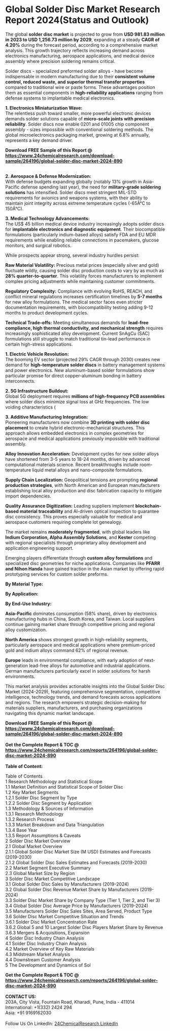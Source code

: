 <h1>Global Solder Disc Market Research Report 2024(Status and Outlook)</h1><p>The global <strong>solder disc market</strong> is projected to grow from <strong>USD 981.83 million in 2023 to USD 1,256.73 million by 2029</strong>, expanding at a steady <strong>CAGR of 4.20%</strong> during the forecast period, according to a comprehensive market analysis. This growth trajectory reflects increasing demand across electronics manufacturing, aerospace applications, and medical device assembly where precision soldering remains critical.</p><p>Solder discs - specialized preformed solder alloys - have become indispensable in modern manufacturing due to their <strong>consistent volume control, reduced waste, and superior thermal transfer properties</strong> compared to traditional wire or paste forms. These advantages position them as essential components in <strong>high-reliability applications</strong> ranging from defense systems to implantable medical electronics.</p><p><strong>1. Electronics Miniaturization Wave:</strong><br>
The relentless push toward smaller, more powerful electronic devices demands solder solutions capable of <strong>micro-scale joints with precision reliability</strong>. Solder discs now enable 0201 and 01005 chip component assembly - sizes impossible with conventional soldering methods. The global microelectronics packaging market, growing at 6.8% annually, represents a key demand driver.</p><div><b>Download FREE Sample of this Report @ 
            <a href="https://www.24chemicalresearch.com/download-sample/264196/global-solder-disc-market-2024-890">
            https://www.24chemicalresearch.com/download-sample/264196/global-solder-disc-market-2024-890</a></b></div><br><p><strong>2. Aerospace &amp; Defense Modernization:</strong><br>
With defense budgets expanding globally (notably 13% growth in Asia-Pacific defense spending last year), the need for <strong>military-grade soldering solutions</strong> has intensified. Solder discs meet stringent MIL-STD requirements for avionics and weapons systems, with their ability to maintain joint integrity across extreme temperature cycles (-65Â°C to 150Â°C).</p><p><strong>3. Medical Technology Advancements:</strong><br>
The US$ 45 billion medical device industry increasingly adopts solder discs for <strong>implantable electronics and diagnostic equipment</strong>. Their biocompatible formulations (particularly indium-based alloys) satisfy FDA and EU MDR requirements while enabling reliable connections in pacemakers, glucose monitors, and surgical robotics.</p><p>While prospects appear strong, several industry hurdles persist:</p><p><strong>Raw Material Volatility:</strong> Precious metal prices (especially silver and gold) fluctuate wildly, causing solder disc production costs to vary by as much as <strong>28% quarter-to-quarter</strong>. This volatility forces manufacturers to implement complex pricing adjustments while maintaining customer commitments.</p><p><strong>Regulatory Complexity:</strong> Compliance with evolving RoHS, REACH, and conflict mineral regulations increases certification timelines by <strong>5-7 months</strong> for new alloy formulations. The medical sector faces even stricter documentation requirements, with biocompatibility testing adding 9-12 months to product development cycles.</p><p><strong>Technical Trade-offs:</strong> Meeting simultaneous demands for <strong>lead-free compliance, high thermal conductivity, and mechanical strength</strong> requires increasingly sophisticated alloy development. Current SnAgCu (SAC) formulations still struggle to match traditional tin-lead performance in certain high-stress applications.</p><p><strong>1. Electric Vehicle Revolution:</strong><br>
The booming EV sector (projected 29% CAGR through 2030) creates new demand for <strong>high-temperature solder discs</strong> in battery management systems and power electronics. New aluminum-based solder formulations show particular promise for direct copper-aluminum bonding in battery interconnects.</p><p><strong>2. 5G Infrastructure Buildout:</strong><br>
Global 5G deployment requires <strong>millions of high-frequency PCB assemblies</strong> where solder discs minimize signal loss at GHz frequencies. The low voiding characteristics (

</p><p><strong>3. Additive Manufacturing Integration:</strong><br>
Pioneering manufacturers now combine <strong>3D printing with solder disc placement</strong> to create hybrid electronic-mechanical structures. This approach allows embedded electronics in complex geometries for aerospace and medical applications previously impossible with traditional assembly.</p><p><strong>Alloy Innovation Acceleration:</strong> Development cycles for new solder alloys have shortened from 3-5 years to 18-24 months, driven by advanced computational materials science. Recent breakthroughs include room-temperature liquid metal alloys and nano-composite formulations.</p><p><strong>Supply Chain Localization:</strong> Geopolitical tensions are prompting <strong>regional production strategies</strong>, with North American and European manufacturers establishing local alloy production and disc fabrication capacity to mitigate import dependencies.</p><p><strong>Quality Assurance Digitization:</strong> Leading suppliers implement <strong>blockchain-based material traceability</strong> and AI-driven optical inspection to guarantee disc consistency. This proves especially valuable for medical and aerospace customers requiring complete lot genealogy.</p><p>The market remains <strong>moderately fragmented</strong>, with global leaders like <strong>Indium Corporation, Alpha Assembly Solutions</strong>, and <strong>Kester</strong> competing with regional specialists through proprietary alloy development and application engineering support.</p><p>Emerging players differentiate through <strong>custom alloy formulations</strong> and specialized disc geometries for niche applications. Companies like <strong>PFARR and Nihon Handa</strong> have gained traction in the Asian market by offering rapid prototyping services for custom solder preforms.</p><p><strong>By Material Type:</strong></p><p><strong>By Application:</strong></p><p><strong>By End-Use Industry:</strong></p><p><strong>Asia-Pacific</strong> dominates consumption (58% share), driven by electronics manufacturing hubs in China, South Korea, and Taiwan. Local suppliers continue gaining market share through competitive pricing and regional alloy customization.</p><p><strong>North America</strong> shows strongest growth in high-reliability segments, particularly aerospace and medical applications where premium-priced gold and indium alloys command 62% of regional revenue.</p><p><strong>Europe</strong> leads in environmental compliance, with early adoption of next-generation lead-free alloys for automotive and industrial applications. German manufacturers particularly excel in solder solutions for harsh environments.</p><p>This market analysis provides actionable insights into the Global Solder Disc Market (2024-2029), featuring comprehensive segmentation, competitive intelligence, technology trends, and demand forecasts across applications and regions. The research empowers strategic decision-making for materials suppliers, manufacturers, and purchasing organizations navigating this dynamic market landscape.</p><div><b>Download FREE Sample of this Report @ 
            <a href="https://www.24chemicalresearch.com/download-sample/264196/global-solder-disc-market-2024-890">
            https://www.24chemicalresearch.com/download-sample/264196/global-solder-disc-market-2024-890</a></b></div><br><div><b>Get the Complete Report & TOC @ 
            <a href="https://www.24chemicalresearch.com/reports/264196/global-solder-disc-market-2024-890">
            https://www.24chemicalresearch.com/reports/264196/global-solder-disc-market-2024-890</a></b></div><br>
            <b>Table of Content:</b><p>Table of Contents<br />
1 Research Methodology and Statistical Scope<br />
1.1 Market Definition and Statistical Scope of Solder Disc<br />
1.2 Key Market Segments<br />
1.2.1 Solder Disc Segment by Type<br />
1.2.2 Solder Disc Segment by Application<br />
1.3 Methodology & Sources of Information<br />
1.3.1 Research Methodology<br />
1.3.2 Research Process<br />
1.3.3 Market Breakdown and Data Triangulation<br />
1.3.4 Base Year<br />
1.3.5 Report Assumptions & Caveats<br />
2 Solder Disc Market Overview<br />
2.1 Global Market Overview<br />
2.1.1 Global Solder Disc Market Size (M USD) Estimates and Forecasts (2019-2030)<br />
2.1.2 Global Solder Disc Sales Estimates and Forecasts (2019-2030)<br />
2.2 Market Segment Executive Summary<br />
2.3 Global Market Size by Region<br />
3 Solder Disc Market Competitive Landscape<br />
3.1 Global Solder Disc Sales by Manufacturers (2019-2024)<br />
3.2 Global Solder Disc Revenue Market Share by Manufacturers (2019-2024)<br />
3.3 Solder Disc Market Share by Company Type (Tier 1, Tier 2, and Tier 3)<br />
3.4 Global Solder Disc Average Price by Manufacturers (2019-2024)<br />
3.5 Manufacturers Solder Disc Sales Sites, Area Served, Product Type<br />
3.6 Solder Disc Market Competitive Situation and Trends<br />
3.6.1 Solder Disc Market Concentration Rate<br />
3.6.2 Global 5 and 10 Largest Solder Disc Players Market Share by Revenue<br />
3.6.3 Mergers & Acquisitions, Expansion<br />
4 Solder Disc Industry Chain Analysis<br />
4.1 Solder Disc Industry Chain Analysis<br />
4.2 Market Overview of Key Raw Materials<br />
4.3 Midstream Market Analysis<br />
4.4 Downstream Customer Analysis<br />
5 The Development and Dynamics of Sol</p><div><b>Get the Complete Report & TOC @ 
            <a href="https://www.24chemicalresearch.com/reports/264196/global-solder-disc-market-2024-890">
            https://www.24chemicalresearch.com/reports/264196/global-solder-disc-market-2024-890</a></b></div><br><b>CONTACT US:</b><br>
            203A, City Vista, Fountain Road, Kharadi, Pune, India - 411014<br>
            International: +1(332) 2424 294<br>
            Asia: +91 9169162030 <br><br>
            Follow Us On LinkedIn: <a href="https://www.linkedin.com/company/24chemicalresearch/">24ChemicalResearch LinkedIn</a>